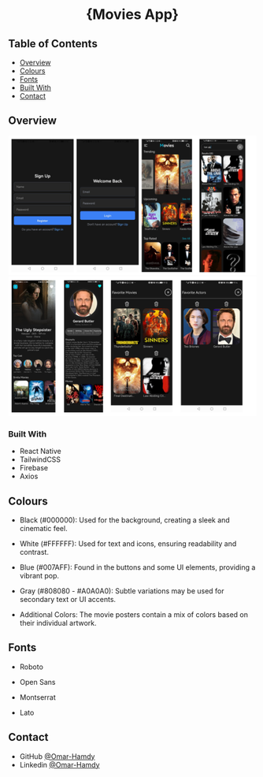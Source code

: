 <h1 align="center">{Movies App}</h1>

<!-- TABLE OF CONTENTS -->

## Table of Contents

- [Overview](#overview)
- [Colours](#colours)
- [Fonts](#fonts)
- [Built With](#built-with)
- [Contact](#contact)


<!-- OVERVIEW -->

## Overview

![screenshot](https://raw.githubusercontent.com/OmarHam-dy/Movies-App/main/screenshots/1.png)
![screenshot](https://raw.githubusercontent.com/OmarHam-dy/Movies-App/main/screenshots/2.png)

<!-- ![screenshot](https://raw.githubusercontent.com/OmarHam-dy/Movies-App/main/screenshots/1.jpg)
![screenshot](https://raw.githubusercontent.com/OmarHam-dy/Movies-App/main/screenshots/2.jpg)
![screenshot](https://raw.githubusercontent.com/OmarHam-dy/Movies-App/main/screenshots/3.jpg)
![screenshot](https://raw.githubusercontent.com/OmarHam-dy/Movies-App/main/screenshots/4.jpg)
![screenshot](https://raw.githubusercontent.com/OmarHam-dy/Movies-App/main/screenshots/5.jpg)
![screenshot](https://raw.githubusercontent.com/OmarHam-dy/Movies-App/main/screenshots/6.jpg)
![screenshot](https://raw.githubusercontent.com/OmarHam-dy/Movies-App/main/screenshots/7.jpg)
![screenshot](https://raw.githubusercontent.com/OmarHam-dy/Movies-App/main/screenshots/8.jpg)
![screenshot](https://raw.githubusercontent.com/OmarHam-dy/Movies-App/main/screenshots/9.jpg)
![screenshot](https://raw.githubusercontent.com/OmarHam-dy/Movies-App/main/screenshots/10.jpg) -->

### Built With

<!-- This section should list any major frameworks that you built your project using. Here are a few examples.-->

- React Native
- TailwindCSS
- Firebase
- Axios

<!-- Colours -->

## Colours

- Black (#000000): Used for the background, creating a sleek and cinematic feel.

- White (#FFFFFF): Used for text and icons, ensuring readability and contrast.

- Blue (#007AFF): Found in the buttons and some UI elements, providing a vibrant pop.

- Gray (#808080 - #A0A0A0): Subtle variations may be used for secondary text or UI accents.

- Additional Colors: The movie posters contain a mix of colors based on their individual artwork.


<!-- Fonts -->

## Fonts

- Roboto

- Open Sans

- Montserrat

- Lato

## Contact

- GitHub [@Omar-Hamdy](https://github.com/OmarHam-dy)
- Linkedin [@Omar-Hamdy](https://www.linkedin.com/in/omar-hamdy-159602250?utm_source=share&utm_campaign=share_via&utm_content=profile&utm_medium=android_app)

